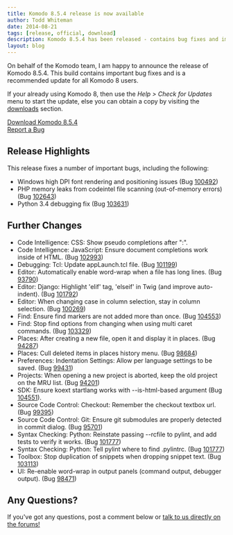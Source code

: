 ```yaml
---
title: Komodo 8.5.4 release is now available
author: Todd Whiteman
date: 2014-08-21
tags: [release, official, download]
description: Komodo 8.5.4 has been released - contains bug fixes and improvements.
layout: blog
---
```


On behalf of the Komodo team, I am happy to announce the release of Komodo
8.5.4. This build contains important bug fixes and is a recommended update for
all Komodo 8 users.

If your already using Komodo 8, then use the *Help > Check for Updates* menu to
start the update, else you can obtain a copy by visiting the
[downloads](/download) section.

<div class="centered">
    <div class="spacer"></div>
    <a href="/download#ide" class="button big primary">
        <i class="icon icon-download"></i>
        Download Komodo 8.5.4
    </a>
    <div class="spacer-half"></div>
    <span>
        <i class="icon icon-bug"></i>
        <a href="https://bugs.activestate.com/enter_bug.cgi?product=Komodo&version=8.5.4" target="_blank">Report a Bug</a>
    </span>
</div>

## Release Highlights

This release fixes a number of important bugs, including the following:

* Windows high DPI font rendering and positioning issues (Bug [100492](http://bugs.activestate.com/show_bug.cgi?id=100492))
* PHP memory leaks from codeintel file scanning (out-of-memory errors) (Bug [102643](http://bugs.activestate.com/show_bug.cgi?id=102643))
* Python 3.4 debugging fix (Bug [103631](http://bugs.activestate.com/show_bug.cgi?id=103631))

## Further Changes

*    Code Intelligence: CSS: Show pseudo completions after ":".
*    Code Intelligence: JavaScript: Ensure document completions work inside of HTML. (Bug [102993](http://bugs.activestate.com/show_bug.cgi?id=102993))
*    Debugging: Tcl: Update appLaunch.tcl file. (Bug [101199](http://bugs.activestate.com/show_bug.cgi?id=101199))
*    Editor: Automatically enable word-wrap when a file has long lines. (Bug [93790](http://bugs.activestate.com/show_bug.cgi?id=93790))
*    Editor: Django: Highlight 'elif' tag, 'elseif' in Twig (and improve auto-indent). (Bug [101792](http://bugs.activestate.com/show_bug.cgi?id=101792))
*    Editor: When changing case in column selection, stay in column selection. (Bug [100269](http://bugs.activestate.com/show_bug.cgi?id=100269))
*    Find: Ensure find markers are not added more than once. (Bug [104553](http://bugs.activestate.com/show_bug.cgi?id=104553))
*    Find: Stop find options from changing when using multi caret commands. (Bug [103329](http://bugs.activestate.com/show_bug.cgi?id=103329))
*    Places: After creating a new file, open it and display it in places. (Bug [94287](http://bugs.activestate.com/show_bug.cgi?id=94287))
*    Places: Cull deleted items in places history menu. (Bug [98684](http://bugs.activestate.com/show_bug.cgi?id=98684))
*    Preferences: Indentation Settings: Allow per language settings to be saved. (Bug [99431](http://bugs.activestate.com/show_bug.cgi?id=99431))
*    Projects: When opening a new project is aborted, keep the old project on the MRU list. (Bug [94201](http://bugs.activestate.com/show_bug.cgi?id=94201))
*    SDK: Ensure koext startlang works with --is-html-based argument (Bug [104551](http://bugs.activestate.com/show_bug.cgi?id=104551)).
*    Source Code Control: Checkout: Remember the checkout textbox url. (Bug [99395](http://bugs.activestate.com/show_bug.cgi?id=99395))
*    Source Code Control: Git: Ensure git submodules are properly detected in commit dialog. (Bug [95701](http://bugs.activestate.com/show_bug.cgi?id=95701))
*    Syntax Checking: Python: Reinstate passing --rcfile to pylint, and add tests to verify it works. (Bug [101777](http://bugs.activestate.com/show_bug.cgi?id=101777))
*    Syntax Checking: Python: Tell pylint where to find .pylintrc. (Bug [101777](http://bugs.activestate.com/show_bug.cgi?id=101777))
*    Toolbox: Stop duplication of snippets when dropping snippet text. (Bug [103113](http://bugs.activestate.com/show_bug.cgi?id=103113))
*    UI: Re-enable word-wrap in output panels (command output, debugger output). (Bug [98471](http://bugs.activestate.com/show_bug.cgi?id=98471))

## Any Questions?

If you've got any questions, post a comment below or [talk to us directly on the
forums!](http://forum.komodoide.com/)
